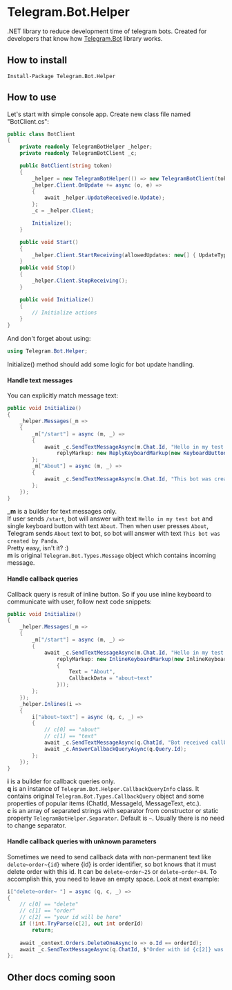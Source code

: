 # Telegram.Bot.Helper
.NET library to reduce development time of telegram bots.
Created for developers that know how [Telegram.Bot](https://github.com/TelegramBots/Telegram.Bot) library works.

## How to install
`Install-Package Telegram.Bot.Helper`

## How to use
Let's start with simple console app. Create new class file named "BotClient.cs":
```c#
public class BotClient
{
    private readonly TelegramBotHelper _helper;
    private readonly TelegramBotClient _c;

    public BotClient(string token)
    {
        _helper = new TelegramBotHelper(() => new TelegramBotClient(token));
        _helper.Client.OnUpdate += async (o, e) =>
        {
            await _helper.UpdateReceived(e.Update);
        };
        _c = _helper.Client;

        Initialize();
    }

    public void Start()
    {
        _helper.Client.StartReceiving(allowedUpdates: new[] { UpdateType.Message, UpdateType.CallbackQuery });
    }
    public void Stop()
    {
        _helper.Client.StopReceiving();
    }

    public void Initialize()
    {
        // Initialize actions
    }
}
```
And don't forget about using:
```c#
using Telegram.Bot.Helper;
```
Initialize() method should add some logic for bot update handling.
#### Handle text messages
You can explicitly match message text:
```c#
public void Initialize()
{
	_helper.Messages(_m =>
	{
		_m["/start"] = async (m, _) =>
		{
			await _c.SendTextMessageAsync(m.Chat.Id, "Hello in my test bot!",
				replyMarkup: new ReplyKeyboardMarkup(new KeyboardButton("About")));
		};
		_m["About"] = async (m, _) =>
		{
			await _c.SendTextMessageAsync(m.Chat.Id, "This bot was created by Panda.");
		};
	});
}
```
**_m** is a builder for text messages only.  
If user sends `/start`, bot will answer with text `Hello in my test bot` and single keyboard button with text `About`. Then when user presses `About`, Telegram sends `About` text to bot, so bot will answer with text `This bot was created by Panda`.  
Pretty easy, isn't it? :)  
**m** is original `Telegram.Bot.Types.Message` object which contains incoming message.
#### Handle callback queries
Callback query is result of inline button. So if you use inline keyboard to communicate with user, follow next code snippets:
```c#
public void Initialize()
{
	_helper.Messages(_m =>
	{
		_m["/start"] = async (m, _) =>
		{
			await _c.SendTextMessageAsync(m.Chat.Id, "Hello in my test bot!",
				replyMarkup: new InlineKeyboardMarkup(new InlineKeyboardButton
				{
					Text = "About",
					CallbackData = "about~text"
				}));
		};
	});
	_helper.Inlines(i =>
	{
		i["about~text"] = async (q, c, _) =>
		{
			// c[0] == "about"
			// c[1] == "text"
			await _c.SendTextMessageAsync(q.ChatId, "Bot received callback query!");
			await _c.AnswerCallbackQueryAsync(q.Query.Id);
		};
	});
}
```
**i** is a builder for callback queries only.  
**q** is an instance of `Telegram.Bot.Helper.CallbackQueryInfo` class. It contains original `Telegram.Bot.Types.CallbackQuery` object and some properties of popular items (ChatId, MessageId, MessageText, etc.).  
**c** is an array of separated strings with separator from constructor or static property `TelegramBotHelper.Separator`. Default is `~`. Usually there is no need to change separator.
#### Handle callback queries with unknown parameters
Sometimes we need to send callback data with non-permanent text like `delete~order~{id}` where {id} is order identifier, so bot knows that it must delete order with this id. It can be `delete~order~25` or `delete~order~84`. To accomplish this, you need to leave an empty space. Look at next example:
```c#
i["delete~order~ "] = async (q, c, _) =>
{
	// c[0] == "delete"
	// c[1] == "order"
	// c[2] == "your id will be here"
	if (!int.TryParse(c[2], out int orderId)
		return;
	
	await _context.Orders.DeleteOneAsync(o => o.Id == orderId);
	await _c.SendTextMessageAsync(q.ChatId, $"Order with id {c[2]} was successfully deleted.");
};
```
## Other docs coming soon

